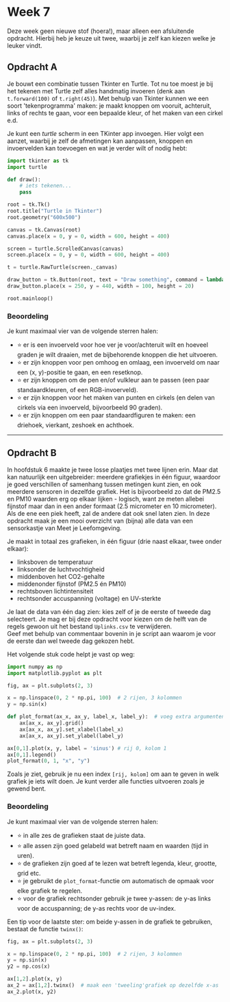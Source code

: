 # Week 7
Deze week geen nieuwe stof (hoera!), maar alleen een afsluitende opdracht. Hierbij heb je keuze uit twee, waarbij je zelf kan kiezen welke je leuker vindt.

## Opdracht A
Je bouwt een combinatie tussen Tkinter en Turtle. Tot nu toe moest je bij het tekenen met Turtle zelf alles handmatig invoeren (denk aan `t.forward(100)` of `t.right(45)`). Met behulp van Tkinter kunnen we een soort 'tekenprogramma' maken: je maakt knoppen om vooruit, achteruit, links of rechts te gaan, voor een bepaalde kleur, of het maken van een cirkel e.d.

Je kunt een _turtle_ scherm in een TKinter app invoegen. Hier volgt een aanzet, waarbij je zelf de afmetingen kan aanpassen, knoppen en invoervelden kan toevoegen en wat je verder wilt of nodig hebt:
```python
import tkinter as tk
import turtle

def draw():
    # iets tekenen...
    pass

root = tk.Tk()
root.title("Turtle in Tkinter")
root.geometry("600x500")

canvas = tk.Canvas(root)
canvas.place(x = 0, y = 0, width = 600, height = 400)

screen = turtle.ScrolledCanvas(canvas)
screen.place(x = 0, y = 0, width = 600, height = 400)

t = turtle.RawTurtle(screen._canvas)

draw_button = tk.Button(root, text = "Draw something", command = lambda : draw())
draw_button.place(x = 250, y = 440, width = 100, height = 20)

root.mainloop()
```

### Beoordeling
Je kunt maximaal vier van de volgende sterren halen:
* ⭐ er is een invoerveld voor hoe ver je voor/achteruit wilt en hoeveel graden je wilt draaien, met de bijbehorende knoppen die het uitvoeren.
* ⭐ er zijn knoppen voor pen omhoog en omlaag, een invoerveld om naar een (x, y)-positie te gaan, en een resetknop.
* ⭐ er zijn knoppen om de pen en/of vulkleur aan te passen (een paar standaardkleuren, of een RGB-invoerveld).
* ⭐ er zijn knoppen voor het maken van punten en cirkels (en delen van cirkels via een invoerveld, bijvoorbeeld 90 graden).
* ⭐ er zijn knoppen om een paar standaardfiguren te maken: een driehoek, vierkant, zeshoek en achthoek.

---

## Opdracht B
In hoofdstuk 6 maakte je twee losse plaatjes met twee lijnen erin. Maar dat kan natuurlijk een uitgebreider: meerdere grafiekjes in één figuur, waardoor je goed verschillen of samenhang tussen metingen kunt zien, en ook meerdere sensoren in dezelfde grafiek. Het is bijvoorbeeld zo dat de PM2.5 en PM10 waarden erg op elkaar lijken - logisch, want ze meten allebei fijnstof maar dan in een ander formaat (2.5 micrometer en 10 micrometer). Als de ene een piek heeft, zal de andere dat ook snel laten zien. In deze opdracht maak je een mooi overzicht van (bijna) alle data van een sensorkastje van Meet je Leefomgeving. 

Je maakt in totaal zes grafieken, in één figuur (drie naast elkaar, twee onder elkaar):
- linksboven de temperatuur
- linksonder de luchtvochtigheid
- middenboven het CO2-gehalte
- middenonder fijnstof (PM2.5 én PM10)
- rechtsboven lichtintensiteit
- rechtsonder accuspanning (voltage) en UV-sterkte

Je laat de data van één dag zien: kies zelf of je de eerste of tweede dag selecteert. Je mag er bij deze opdracht voor kiezen om de helft van de regels gewoon uit het bestand `Uplinks.csv` te verwijderen.  
Geef met behulp van commentaar bovenin in je script aan waarom je voor de eerste dan wel tweede dag gekozen hebt.

Het volgende stuk code helpt je vast op weg:
```python
import numpy as np
import matplotlib.pyplot as plt

fig, ax = plt.subplots(2, 3)

x = np.linspace(0, 2 * np.pi, 100)  # 2 rijen, 3 kolommen
y = np.sin(x)

def plot_format(ax_x, ax_y, label_x, label_y):  # voeg extra argumenten toe zoals nodig
    ax[ax_x, ax_y].grid()
    ax[ax_x, ax_y].set_xlabel(label_x)
    ax[ax_x, ax_y].set_ylabel(label_y)

ax[0,1].plot(x, y, label = 'sinus') # rij 0, kolom 1
ax[0,1].legend()
plot_format(0, 1, "x", "y")
```
Zoals je ziet, gebruik je nu een index `[rij, kolom]` om aan te geven in welk grafiek je iets wilt doen. Je kunt verder alle functies uitvoeren zoals je gewend bent.

### Beoordeling
Je kunt maximaal vier van de volgende sterren halen:
* ⭐ in alle zes de grafieken staat de juiste data.
* ⭐ alle assen zijn goed gelabeld wat betreft naam en waarden (tijd in uren).
* ⭐ de grafieken zijn goed af te lezen wat betreft legenda, kleur, grootte, grid etc.
* ⭐ je gebruikt de `plot_format`-functie om automatisch de opmaak voor elke grafiek te regelen.
* ⭐ voor de grafiek rechtsonder gebruik je twee y-assen: de y-as links voor de accuspanning; de y-as rechts voor de uv-index.

Een tip voor de laatste ster: om beide y-assen in de grafiek te gebruiken, bestaat de functie `twinx()`:
```python
fig, ax = plt.subplots(2, 3)

x = np.linspace(0, 2 * np.pi, 100)  # 2 rijen, 3 kolommen
y = np.sin(x)
y2 = np.cos(x)

ax[1,2].plot(x, y)
ax_2 = ax[1,2].twinx()  # maak een 'tweeling'grafiek op dezelfde x-as
ax_2.plot(x, y2)
```